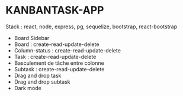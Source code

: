# KANBANTASK-APP

Stack : react, node, express, pg, sequelize, bootstrap, react-bootstrap

- Board Sidebar 
- Board : create-read-update-delete
- Column-status : create-read-update-delete
- Task : create-read-update-delete
- Basculement de tâche entre colonne
- Subtask : create-read-update-delete
- Drag and drop task 
- Drag and drop subtask
- Dark mode

